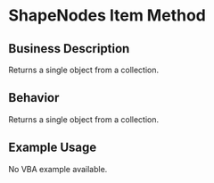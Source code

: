 # ShapeNodes Item Method

## Business Description
Returns a single object from a collection.

## Behavior
Returns a single object from a collection.

## Example Usage
No VBA example available.